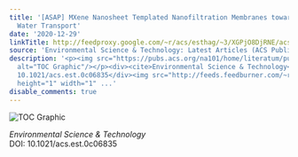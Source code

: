 ```yaml
---
title: '[ASAP] MXene Nanosheet Templated Nanofiltration Membranes toward Ultrahigh
  Water Transport'
date: '2020-12-29'
linkTitle: http://feedproxy.google.com/~r/acs/esthag/~3/XGPjO8DjRNE/acs.est.0c06835
source: 'Environmental Science & Technology: Latest Articles (ACS Publications)'
description: '<p><img src="https://pubs.acs.org/na101/home/literatum/publisher/achs/journals/content/esthag/0/esthag.ahead-of-print/acs.est.0c06835/20201229/images/medium/es0c06835_0008.gif"
  alt="TOC Graphic"/></p><div><cite>Environmental Science & Technology</cite></div><div>DOI:
  10.1021/acs.est.0c06835</div><img src="http://feeds.feedburner.com/~r/acs/esthag/~4/XGPjO8DjRNE"
  height="1" width="1" ...'
disable_comments: true
---
```

<p><img src="https://pubs.acs.org/na101/home/literatum/publisher/achs/journals/content/esthag/0/esthag.ahead-of-print/acs.est.0c06835/20201229/images/medium/es0c06835_0008.gif" alt="TOC Graphic"/></p><div><cite>Environmental Science & Technology</cite></div><div>DOI: 10.1021/acs.est.0c06835</div><img src="http://feeds.feedburner.com/~r/acs/esthag/~4/XGPjO8DjRNE" height="1" width="1" ...
